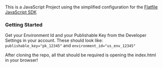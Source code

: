 This is a JavaScript Project using the simplified configuration for the [Flatfile JavaScript SDK](https://flatfile.com/docs/apps/embedding/javascript/guide)

### Getting Started
Get your Environment Id and your Publishable Key from the Developer Settings in your account. These should look like:
`publishable_key="pk_12345"`
and
`environment_id="us_env_12345"`

After cloning the repo, all that should be required is opening the index.html in your browser!

